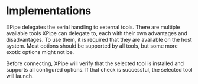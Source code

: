 # Implementations

XPipe delegates the serial handling to external tools.
There are multiple available tools XPipe can delegate to, each with their own advantages and disadvantages.
To use them, it is required that they are available on the host system.
Most options should be supported by all tools, but some more exotic options might not be.

Before connecting, XPipe will verify that the selected tool is installed and supports all configured options.
If that check is successful, the selected tool will launch.

